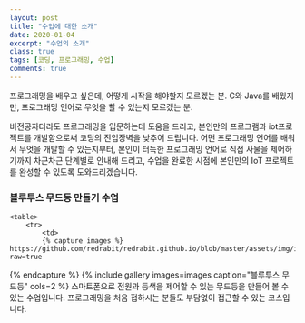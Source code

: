 ```yaml
---
layout: post
title: "수업에 대한 소개"
date: 2020-01-04
excerpt: "수업의 소개"
class: true
tags: [코딩, 프로그래밍, 수업]
comments: true
---
```


프로그래밍을 배우고 싶은데, 어떻게 시작을 해야할지 모르겠는 분.
C와 Java를 배웠지만, 프로그래밍 언어로 무엇을 할 수 있는지 모르겠는 분.

비전공자더라도 프로그래밍을 입문하는데 도움을 드리고, 본인만의 프로그램과 iot프로젝트를 개발함으로써 코딩의 진입장벽을 낮추어 드립니다.
어떤 프로그래밍 언어를 배워서 무엇을 개발할 수 있는지부터,
본인이 터득한 프로그래밍 언어로 직접 사물을 제어하기까지 차근차근 단계별로 안내해 드리고,
수업을 완료한 시점에 본인만의 IoT 프로젝트를 완성할 수 있도록 도와드리겠습니다.


### 블루투스 무드등 만들기 수업
    <table>
        <tr>
            <td>
            {% capture images %}
    https://github.com/redrabit/redrabit.github.io/blob/master/assets/img/intro_mood_light.png?raw=true
{% endcapture %}
{% include gallery images=images caption="블루투스 무드등" cols=2 %}
            </td>
            <td>
                스마트폰으로 전원과 등색을 제어할 수 있는 무드등을 만들어 볼 수 있는 수업입니다.
                프로그래밍을 처음 접하시는 분들도 부담없이 접근할 수 있는 코스입니다.
            </td>
        </tr>
    </table>




